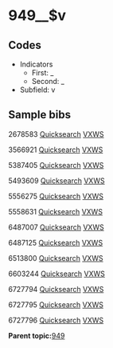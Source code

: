 # 949\_\_$v

## Codes

-   Indicators
    -   First: \_
    -   Second: \_
-   Subfield: v

## Sample bibs

2678583 [Quicksearch](https://search.library.yale.edu/catalog/2678583) [VXWS](http://prodorbis.library.yale.edu:7014/vxws/GetHoldingsService?bibId=2678583)

3566921 [Quicksearch](https://search.library.yale.edu/catalog/3566921) [VXWS](http://prodorbis.library.yale.edu:7014/vxws/GetHoldingsService?bibId=3566921)

5387405 [Quicksearch](https://search.library.yale.edu/catalog/5387405) [VXWS](http://prodorbis.library.yale.edu:7014/vxws/GetHoldingsService?bibId=5387405)

5493609 [Quicksearch](https://search.library.yale.edu/catalog/5493609) [VXWS](http://prodorbis.library.yale.edu:7014/vxws/GetHoldingsService?bibId=5493609)

5556275 [Quicksearch](https://search.library.yale.edu/catalog/5556275) [VXWS](http://prodorbis.library.yale.edu:7014/vxws/GetHoldingsService?bibId=5556275)

5558631 [Quicksearch](https://search.library.yale.edu/catalog/5558631) [VXWS](http://prodorbis.library.yale.edu:7014/vxws/GetHoldingsService?bibId=5558631)

6487007 [Quicksearch](https://search.library.yale.edu/catalog/6487007) [VXWS](http://prodorbis.library.yale.edu:7014/vxws/GetHoldingsService?bibId=6487007)

6487125 [Quicksearch](https://search.library.yale.edu/catalog/6487125) [VXWS](http://prodorbis.library.yale.edu:7014/vxws/GetHoldingsService?bibId=6487125)

6513800 [Quicksearch](https://search.library.yale.edu/catalog/6513800) [VXWS](http://prodorbis.library.yale.edu:7014/vxws/GetHoldingsService?bibId=6513800)

6603244 [Quicksearch](https://search.library.yale.edu/catalog/6603244) [VXWS](http://prodorbis.library.yale.edu:7014/vxws/GetHoldingsService?bibId=6603244)

6727794 [Quicksearch](https://search.library.yale.edu/catalog/6727794) [VXWS](http://prodorbis.library.yale.edu:7014/vxws/GetHoldingsService?bibId=6727794)

6727795 [Quicksearch](https://search.library.yale.edu/catalog/6727795) [VXWS](http://prodorbis.library.yale.edu:7014/vxws/GetHoldingsService?bibId=6727795)

6727796 [Quicksearch](https://search.library.yale.edu/catalog/6727796) [VXWS](http://prodorbis.library.yale.edu:7014/vxws/GetHoldingsService?bibId=6727796)

**Parent topic:**[949](../../tags/949/949.md)

